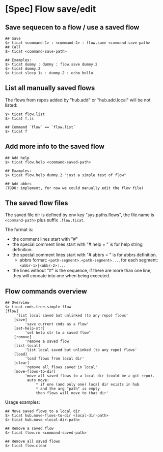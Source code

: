 # [Spec] Flow save/edit

## Save sequecen to a flow / use a saved flow
```
## Save
$> ticat <command-1> : <command-2> : flow.save <command-save-path>
## Call
$> ticat <command-save-path>

## Examples:
$> ticat dummy : dummy : flow.save dummy.2
$> ticat dummy.2
$> ticat sleep 1s : dummy.2 : echo hello
```

## List all manually saved flows
The flows from repos added by "hub.add" or "hub.add.local" will be not listed:
```
$> ticat flow.list
$> ticat f.ls

## Command `flow` == `flow.list`
$> ticat f
```

## Add more info to the saved flow
```
## Add help
$> ticat flow.help <command-saved-path>

## Examples:
$> ticat flow.help dummy.2 "just a simple test of flow"

## Add abbrs
(TODO: implement, for now we could manually edit the flow file)
```

## The saved flow files
The saved file dir is defined by env key "sys.paths.flows",
the file name is `<command-path>` plus suffix `.flow.ticat`.

The format is:
* the comment lines start with "#"
* the special comment lines start with "# help = " is for help string definition.
* the special comment lines start with "# abbrs = " is for abbrs definition.
    - abbrs format: `<path-segment>.<path-segment>...`, for each segment: `<abbr-1>|<abbr-2>|...`
* the lines without "#" is the sequence, if there are more than one line, they will concate into one when being executed.

## Flow commands overview
```
## Overview
$> ticat cmds.tree.simple flow
[flow]
     'list local saved but unlinked (to any repo) flows'
    [save]
         'save current cmds as a flow'
    [set-help-str]
         'set help str to a saved flow'
    [remove]
         'remove a saved flow'
    [list-local]
         'list local saved but unlinked (to any repo) flows'
    [load]
         'load flows from local dir'
    [clear]
         'remove all flows saved in local'
    [move-flows-to-dir]
         'move all saved flows to a local dir (could be a git repo).
          auto move:
              * if one (and only one) local dir exists in hub
              * and the arg "path" is empty
              then flows will move to that dir'
```

Usage examples:
```
## Move saved flows to a local dir
$> ticat hub.move-flows-to-dir <local-dir-path>
$> ticat hub.move <local-dir-path>

## Remove a saved flow
$> ticat flow.rm <command-saved-path>

## Remove all saved flows
$> ticat flow.clear
```
